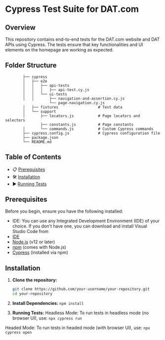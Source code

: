 # Cypress Test Suite for DAT.com

## Overview

This repository contains end-to-end tests for the DAT.com website and DAT APIs using Cypress. The tests ensure that key functionalities and UI elements on the homepage are working as expected.

## Folder Structure

            ├── cypress
            │   ├── e2e
            │   │   ├── api-tests
            │   │   │   ├── api-test.cy.js
            │   │   └── ui-tests
            │   │       ├── navigation-and-assertion.cy.js  
                        └── page-navigation.cy.js  
            │   ├── fixtures                  # Test data
            │   └── support
            │       ├── locators.js           # Page locators and selectors
                    ├── constants.js          # Page constants
            │       └── commands.js           # Custom Cypress commands
            ├── cypress.config.js             # Cypress configuration file
            ├── package.json
            └── README.md

## Table of Contents

- 📋 [Prerequisites](#prerequisites)
- 🛠️ [Installation](#installation)
- ▶️  [Running Tests](#running-tests)


## Prerequisites

Before you begin, ensure you have the following installed:

- IDE: You can use any Integrated Development Environment (IDE) of your choice. If you don't have one, you can download and install Visual Studio Code from 
- [IDE](https://code.visualstudio.com/download)
- [Node.js](https://nodejs.org/) (v12 or later)
- [npm](https://www.npmjs.com/get-npm) (comes with Node.js)
- [Cypress](https://www.cypress.io/) (installed via npm)

## Installation

1. **Clone the repository:**

   ```bash
   git clone https://github.com/your-username/your-repository.git
   cd your-repository

2. **Install Dependencies:**
   `npm install`

3. **Running Tests:**
  Headless Mode: To run tests in headless mode (no browser UI), use:
    `npx cypress run`

  Headed Mode: To run tests in headed mode (with browser UI), use:
    `npx cypress open`
